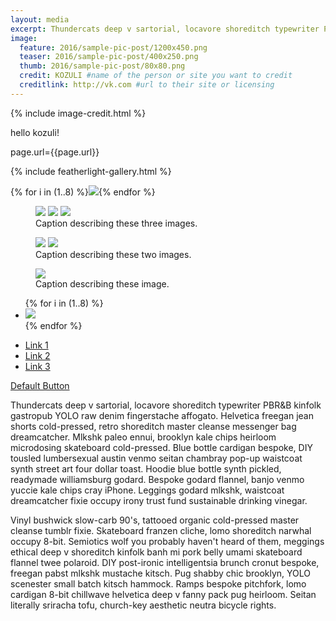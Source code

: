 ```yaml
---
layout: media
excerpt: Thundercats deep v sartorial, locavore shoreditch typewriter PBR&B kinfolk gastropub YOLO raw denim fingerstache affogato. 
image:
  feature: 2016/sample-pic-post/1200x450.png
  teaser: 2016/sample-pic-post/400x250.png
  thumb: 2016/sample-pic-post/80x80.png
  credit: KOZULI #name of the person or site you want to credit
  creditlink: http://vk.com #url to their site or licensing
---
```


{% include image-credit.html %}

<div class="tiles">
hello kozuli!    
    
page.url={{page.url}}
</div><!-- /.tiles -->

{% include featherlight-gallery.html %}
<section data-featherlight-gallery data-featherlight-filter="a">
  {% for i in (1..8) %}<a href="/images{{page.url}}900x450-{{ i }}.png"><img src="/images{{page.url}}80x80-{{ i }}.png"></a>{% endfor %}
</section>

<section data-featherlight-gallery data-featherlight-filter="a">
<figure class="third">
	<a href="/images{{page.url}}900x450-1.png"><img src="/images{{page.url}}400x250.png"></a>
	<a href="/images{{page.url}}900x450-1.png"><img src="/images{{page.url}}400x250.png"></a>
	<a href="/images{{page.url}}900x450-1.png"><img src="/images{{page.url}}400x250.png"></a>
	<figcaption>Caption describing these three images.</figcaption>
</figure>
</section>

<section data-featherlight-gallery data-featherlight-filter="a">
<figure class="half">
	<a href="/images{{page.url}}900x450-1.png"><img src="/images{{page.url}}400x250.png"></a>
	<a href="/images{{page.url}}900x450-1.png"><img src="/images{{page.url}}400x250.png"></a>
	<figcaption>Caption describing these two images.</figcaption>
</figure>
</section>

<section data-featherlight-gallery data-featherlight-filter="a">
<figure>
	<a href="/images{{page.url}}900x450-1.png"><img src="/images{{page.url}}900x450-1.png"></a>
	<figcaption>Caption describing these image.</figcaption>
</figure>
</section>

   
 <section data-featherlight-gallery data-featherlight-filter="a">
  <ul class="th-grid">
  {% for i in (1..8) %}
    <li><a href="/images{{page.url}}900x450-{{ i }}.png"><img src="/images{{page.url}}400x250-{{ i }}.png"></a></li>
  {% endfor %}
  </ul>
  </section>
 

 <nav>
     <ul>
       <li><a href="#link-1">Link 1</a></li>
       <li><a href="#link-2">Link 2</a></li>
       <li><a href="#link-3">Link 3</a></li>
     </ul>
   </nav>
   
 <a href="#" class="btn">Default Button</a>
 
Thundercats deep v sartorial, locavore shoreditch typewriter PBR&B kinfolk gastropub YOLO raw denim fingerstache affogato. Helvetica freegan jean shorts cold-pressed, retro shoreditch master cleanse messenger bag dreamcatcher. Mlkshk paleo ennui, brooklyn kale chips heirloom microdosing skateboard cold-pressed. Blue bottle cardigan bespoke, DIY tousled lumbersexual austin venmo seitan chambray pop-up waistcoat synth street art four dollar toast. Hoodie blue bottle synth pickled, readymade williamsburg godard. Bespoke godard flannel, banjo venmo yuccie kale chips cray iPhone. Leggings godard mlkshk, waistcoat dreamcatcher fixie occupy irony trust fund sustainable drinking vinegar.

Vinyl bushwick slow-carb 90's, tattooed organic cold-pressed master cleanse tumblr fixie. Skateboard franzen cliche, lomo shoreditch narwhal occupy 8-bit. Semiotics wolf you probably haven't heard of them, meggings ethical deep v shoreditch kinfolk banh mi pork belly umami skateboard flannel twee polaroid. DIY post-ironic intelligentsia brunch cronut bespoke, freegan pabst mlkshk mustache kitsch. Pug shabby chic brooklyn, YOLO scenester small batch kitsch hammock. Ramps bespoke pitchfork, lomo cardigan 8-bit chillwave helvetica deep v fanny pack pug heirloom. Seitan literally sriracha tofu, church-key aesthetic neutra bicycle rights.

